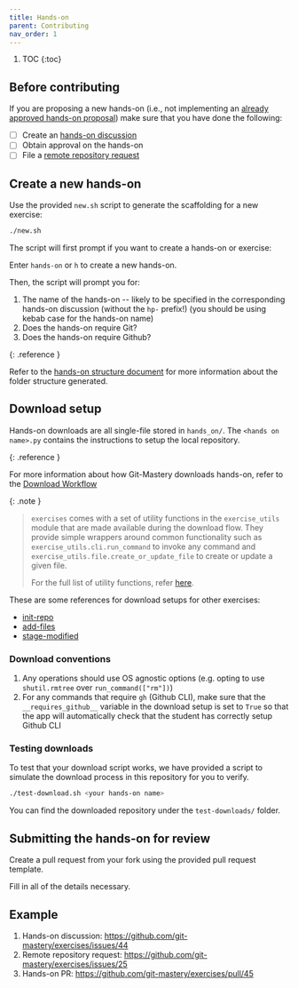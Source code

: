 ```yaml
---
title: Hands-on
parent: Contributing
nav_order: 1
---
```


1. TOC
{:toc}

## Before contributing

If you are proposing a new hands-on (i.e., not implementing an [already approved hands-on proposal](https://github.com/git-mastery/exercises/issues?q=is%3Aissue%20state%3Aopen%20label%3A%22hands-on%20discussion%22%20label%3A%22help%20wanted%22)) make sure that you have done the following:

- [ ] Create an [hands-on discussion](https://github.com/git-mastery/exercises/issues/new?template=hands_on_discussion.yaml)
- [ ] Obtain approval on the hands-on
- [ ] File a [remote repository request](https://github.com/git-mastery/exercises/issues/new?template=request_exercise_repository.yaml)

## Create a new hands-on

Use the provided `new.sh` script to generate the scaffolding for a new exercise:

```bash
./new.sh
```

The script will first prompt if you want to create a hands-on or exercise:

Enter `hands-on` or `h` to create a new hands-on.

Then, the script will prompt you for:

1. The name of the hands-on -- likely to be specified in the corresponding hands-on discussion (without the `hp-` prefix!) (you should be using kebab case for the hands-on name)
2. Does the hands-on require Git?
3. Does the hands-on require Github?

{: .reference }

Refer to the [hands-on structure document](/developers/docs/architecture/hands-on-structure) for more information about the folder structure generated.

## Download setup

Hands-on downloads are all single-file stored in `hands_on/`. The `<hands on name>.py` contains the instructions to setup the local repository.

{: .reference }

For more information about how Git-Mastery downloads hands-on, refer to the [Download Workflow](/developers/docs/architecture/download-workflow)

{: .note }

> `exercises` comes with a set of utility functions in the `exercise_utils` module that are made available during the download flow. They provide simple wrappers around common functionality such as `exercise_utils.cli.run_command` to invoke any command and `exercise_utils.file.create_or_update_file` to create or update a given file.
>
> For the full list of utility functions, refer [here](/developers/docs/tooling/exercise-utils).

These are some references for download setups for other exercises:

- [init-repo](https://raw.githubusercontent.com/git-mastery/exercises/refs/heads/main/hands_on/init_repo.py)
- [add-files](https://raw.githubusercontent.com/git-mastery/exercises/refs/heads/main/hands_on/add_files.py)
- [stage-modified](https://raw.githubusercontent.com/git-mastery/exercises/refs/heads/main/hands_on/stage_modified.py)

### Download conventions

1. Any operations should use OS agnostic options (e.g. opting to use `shutil.rmtree` over `run_command(["rm"])`)
2. For any commands that require `gh` (Github CLI), make sure that the `__requires_github__` variable in the download setup is set to `True` so that the app will automatically check that the student has correctly setup Github CLI

### Testing downloads

To test that your download script works, we have provided a script to simulate the download process in this repository for you to verify.

```bash
./test-download.sh <your hands-on name>
```

You can find the downloaded repository under the `test-downloads/` folder.

## Submitting the hands-on for review

Create a pull request from your fork using the provided pull request template.

Fill in all of the details necessary.

## Example

1. Hands-on discussion: <https://github.com/git-mastery/exercises/issues/44>
2. Remote repository request: <https://github.com/git-mastery/exercises/issues/25>
3. Hands-on PR: <https://github.com/git-mastery/exercises/pull/45>

